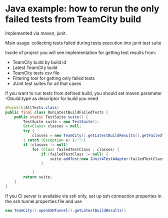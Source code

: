 # Java example: how to rerun the only failed tests from TeamCity build

Implemented via maven, junit.

Main usage: collecting tests failed during tests execution into junit test suite

Inside of project you will see implementation for getting test results from:
 * TeamCity build by build id
 * Latest TeamCity build
 * TeamCity tests csv file
 * Filtering tool for getting only failed tests
 * JUnit test suites for all that cases

If you want to run tests from defined build, you should set maven parameter -Dbuild.type as descriptor for build you need

```java
@RunWith(AllTests.class)
public final class RunLatestBuildFailedTests {
    public static TestSuite suite() {
        TestSuite suite = new TestSuite();
        Set<Class> classes = null;
        try {
            classes = new TeamCity().getLatestBuildResults().getFailedTestClasses();
        } catch (Exception e) {/**/}
        if (classes != null)
            for (Class failedTestClass : classes) {
                if (failedTestClass != null) {
                    suite.addTest(new JUnit4TestAdapter(failedTestClass));
                }

            }
        return suite;
    }
}
```
If you CI server is available via ssh only, set up ssh connection properties in the  ssh.tunnel.properties file and use

```java
new TeamCity().openSSHTunnel().getLatestBuildResults()
```
